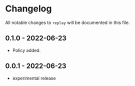 # Changelog

All notable changes to `replay` will be documented in this file.

## 0.1.0 - 2022-06-23

- Policy added.

## 0.0.1 - 2022-06-23

- experimental release
